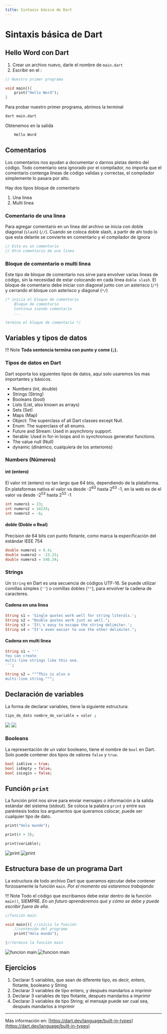 ```yaml
---
title: Sintaxis básica de Dart
---
```


# Sintaxis básica de Dart

## Hello Word con Dart

1. Crear un archivo nuevo, darle el nombre de `main.dart`
2. Escribir en el :

```dart title="main.dart"
// Nuestro primer programa

void main(){
    print("Hello Word");
}

```

Para probar nuestro primer programa, abrimos la terminal

```bash
dart main.dart
```

Obtenemos en la salida

```bash
    Hello Word
```

## Comentarios

Los comentarios nos ayudan a documentar o darnos pistas dentro del código. Todo comentario sera ignorado por el compilador, no importa que el comentario contenga lineas de código validas y correctas, el compilador simplemente lo pasara por alto.

Hay dos tipos bloque de comentario

1. Una linea
2. Multi linea

### Comentario de una linea

Para agregar comentario en un linea del archivo se inicia con doble diagonal (`slash`) (`//`).
Cuando se coloca doble slash, a partir de ahi todo lo que esta delante se convierte en comentario y el compilador de ignora

```dart
// Esto es un comentario
// Otro comentario de una linea
```

### Bloque de comentario o multi linea

Este tipo de bloque de comentario nos sirve para envolver varias lineas de código, sin la necesidad de estar colocando en cada linea `doble slash`.
El bloque de comentario debe iniciar con diagonal junto con un asterisco (`/*`) y cerrando el bloque con asterisco y diagonal (`*/`)

```dart
/* inicia el bloque de comentario
    Bloque de comentario
    Continua siendo comentario
    ...

termina el bloque de comentario */
```

## Variables y tipos de datos

!!! Note
    **Toda sentencia termina con punto y come (`;`).**

### Tipos de datos en Dart

Dart soporta los siguientes tipos de datos, aquí solo usaremos los mas importantes y básicos.

- Numbers (int, double)
- Strings (String)
- Booleans (bool)
- Lists (List, also known as arrays)
- Sets (Set)
- Maps (Map)
- Object: The superclass of all Dart classes except Null.
- Enum: The superclass of all enums.
- Future and Stream: Used in asynchrony support.
- Iterable: Used in for-in loops and in synchronous generator functions.
- The value null (Null)
- dynamic (dinámico, cualquiera de los anteriores)

### Numbers (Números)

#### int (entero)

El valor int (entero) no tan largo que 64 btis, dependiendo de la plataforma. En plataformas nativa el valor va desde -2<sup>63</sup> hasta 2<sup>63</sup> -1, en la web es de el valor va desde -2<sup>53</sup> hasta 2<sup>53</sup> -1

```dart
int numero1 = 23;
int numero2 = 34234;
int numero3 = -6;
```

#### doble (Doble o Real)

Precision de 64 bits con punto flotante, como marca la especificación del estándar IEEE 754

```dart
double numero1 = 0.4;
double numero2 = -23.23;
double numero3 = 546.34;
```

### Strings

Un `String` en Dart es una secuencia de códigos UTF-16. Se puede utilizar comillas simples (`''`) o comillas dobles (`""`), para envolver la cadena de caracteres.

#### Cadena en una linea

```dart
String s1 = 'Single quotes work well for string literals.';
String s2 = "Double quotes work just as well.";
String s3 = 'It\'s easy to escape the string delimiter.';
String s4 = "It's even easier to use the other delimiter.";
```

#### Cadena en multi linea

```dart
String s1 = '''
You can create
multi-line strings like this one.
''';

String s2 = """This is also a
multi-line string.""";
```

## Declaración de variables

La forma de declarar variables, tiene la siguiente estructura:

```bash
tipo_de_dato nombre_de_variable = valor ;
```

![](./../assets/declaracion_variable.png#only-light)
![](./../assets/declaracion_variable_dark.png#only-dark)

### Booleans

La representación de un valor booleano, tiene el nombre de `bool` en Dart. Solo puede contener dos tipos de valores `false` y `true`.

```dart
bool isAlive = true;
bool isEmpty = false;
bool isLogin = false;
```

## Función `print`

La función print nos sirve para enviar mensajes o información a la salida estándar del sistema (stdout).
Se coloca la palabra `print` y entre sus paréntesis todos los argumentos que queramos colocar, puede ser cualquier tipo de dato.

```dart
print("Hola mundo");

print(4 + 3);

print(variable);
```

![print](../assets/print.png#only-light)
![print](../assets/print_dark.png#only-dark)

## Estructura base de un programa Dart

La estructura de todo archivo Dart que queramos ejecutar debe contener forzosamente la función `main`. *Por el momento asi estaremos trabajando*

!!! Note
    Todo el código que escribamos debe estar dentro de la función `main()`, SIEMPRE.
    *En un futuro aprenderemos qué y cómo se debe y puede escribir fuera de ella.*

```dart
//función main

void main(){ //inicia la función
    //contenido del programa
    print("Hola mundo");

}//termina la función main
```

![funcion main](../assets/main_funcion.png#only-light)
![funcion main](../assets/main_funcion_dark.png#only-dark)

## Ejercicios

1. Declarar 5 variables, que sean de diferente tipo, es decir, entero, flotante, booleano y String
2. Declarar 3 variables de tipo entero, y después mandarlos a imprimir
3. Declarar 3 variables de tipo flotante, después mandarlos a imprimir
4. Declarar 3 variables de tipo String; el mensaje puede ser cual sea, después mandarlos a imprimir

---

Más información en: [https://dart.dev/language/built-in-types](https://dart.dev/language/built-in-types)
